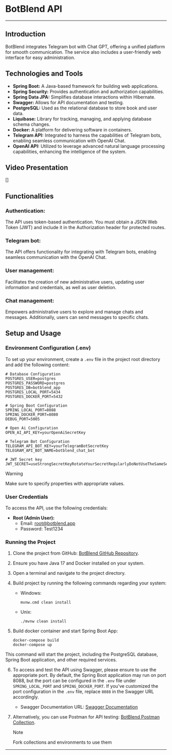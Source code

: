 # BotBlend API

---

## Introduction

BotBlend integrates Telegram bot with Chat GPT, offering a unified platform for smooth communication.
The service also includes a user-friendly web interface for easy administration.

## Technologies and Tools

- **Spring Boot:** A Java-based framework for building web applications.
- **Spring Security:** Provides authentication and authorization capabilities.
- **Spring Data JPA:** Simplifies database interactions within Hibernate.
- **Swagger:** Allows for API documentation and testing.
- **PostgreSQL:** Used as the relational database to store book and user data.
- **Liquibase:** Library for tracking, managing, and applying database schema changes.
- **Docker:** A platform for delivering software in containers.
- **Telegram API:** Integrated to harness the capabilities of Telegram bots, enabling seamless communication with OpenAI Chat.
- **OpenAI API:** Utilized to leverage advanced natural language processing capabilities, enhancing the intelligence of the system.

## Video Presentation

[![]()]

## Functionalities

### Authentication:

The API uses token-based authentication. You must obtain a JSON Web Token (JWT) and include it in the Authorization
header for protected routes.

### Telegram bot:

The API offers functionality for integrating with Telegram bots, enabling seamless communication with the OpenAI Chat.

### User management:

Facilitates the creation of new administrative users, updating user information and credentials, as well as user deletion.


### Chat management:

Empowers administrative users to explore and manage chats and messages. Additionally, users can send messages to specific chats.

## Setup and Usage

### Environment Configuration (.env)

To set up your environment, create a `.env` file in the project root directory and add the following content:

```.env
# Database Configuration
POSTGRES_USER=postgres
POSTGRES_PASSWORD=postgres
POSTGRES_DB=botblend_app
POSTGRES_LOCAL_PORT=5434
POSTGRES_DOCKER_PORT=5432

# Spring Boot Configuration
SPRING_LOCAL_PORT=8088
SPRING_DOCKER_PORT=8080
DEBUG_PORT=5005

# Open Ai Configuration
OPEN_AI_API_KEY=yourOpenAiSecretKey

# Telegram Bot Configuration
TELEGRAM_API_BOT_KEY=yourTelegramBotSecretKey
TELEGRAM_API_BOT_NAME=botblend_chat_bot

# JWT Secret key
JWT_SECRET=useStrongSecretKeyRotateYourSecretRegularlyDoNotUseTheSameSecretForMultipleJWTs

```
> [!WARNING]
> Make sure to specify properties with appropriate values.

### User Credentials

To access the API, use the following credentials:

- **Root (Admin User):**
    - Email: root@botblend.app
    - Password: Test1234

### Running the Project

1. Clone the project from
   GitHub: [BotBlend GitHub Repository](https://github.com/Dimagaa/botblend).

2. Ensure you have Java 17 and Docker installed on your system.

3. Open a terminal and navigate to the project directory.

4. Build project by running the following commands regarding your system:
    - Windows:
      ```
      mvnw.cmd clean install
      ```

    - Unix:
      ```
      ./mvnw clean install
      ```

5. Build docker container and start Spring Boot App:
   ```
   docker-compose build
   docker-compose up
   ```
This command will start the project, including the PostgreSQL database, Spring Boot application, and other required
services.

6. To access and test the API using Swagger, please ensure to use the appropriate port. By default, the Spring Boot
   application may run on port 8088, but the port can be configured in the `.env` file under `SPRING_LOCAL_PORT`
   and `SPRING_DOCKER_PORT`. If you've customized the port configuration in the `.env` file, replace `8088` in the
   Swagger URL accordingly.

    - Swagger Documentation URL: [Swagger Documentation](http://localhost:<PORT>/api/swagger-ui/index.html#/)

7. Alternatively, you can use Postman for API
   testing: [BotBlend Postman Collection](https://www.postman.com/lively-spaceship-141404/workspace/botblend).
   > [!NOTE]
   > Fork collections and environments to use them
   
---

